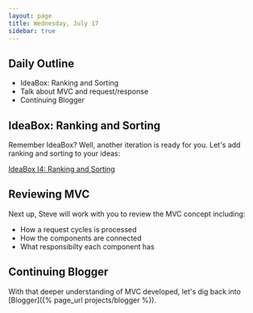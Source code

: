 ```yaml
---
layout: page
title: Wednesday, July 17
sidebar: true
---
```


## Daily Outline

* IdeaBox: Ranking and Sorting
* Talk about MVC and request/response
* Continuing Blogger

## IdeaBox: Ranking and Sorting

Remember IdeaBox? Well, another iteration is ready for you. Let's add ranking and sorting to your ideas:

[IdeaBox I4: Ranking and Sorting](http://tutorials.jumpstartlab.com/projects/idea_box.html#i4:-ranking-and-sorting)

## Reviewing MVC

Next up, Steve will work with you to review the MVC concept including:

* How a request cycles is processed
* How the components are connected
* What responsibilty each component has

## Continuing Blogger

With that deeper understanding of MVC developed, let's dig back into [Blogger]({% page_url projects/blogger %}).
